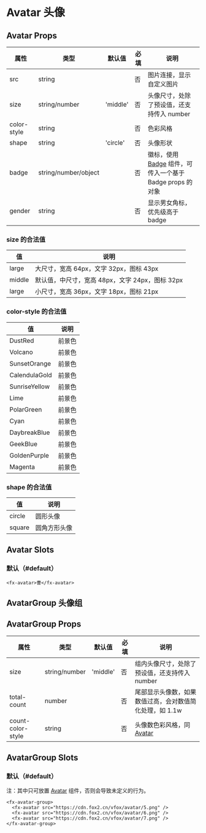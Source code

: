 # Avatar 头像

## Avatar Props

| 属性        | 类型                 | 默认值   | 必填 | 说明                                                                   |
| ----------- | -------------------- | -------- | ---- | ---------------------------------------------------------------------- |
| src         | string               |          | 否   | 图片连接，显示自定义图片                                               |
| size        | string/number        | 'middle' | 否   | 头像尺寸，处除了预设值，还支持传入 number                              |
| color-style | string               |          | 否   | 色彩风格                                                               |
| shape       | string               | 'circle' | 否   | 头像形状                                                               |
| badge       | string/number/object |          | 否   | 徽标，使用 [Badge](./Badge.md) 组件，可传入一个基于 Badge props 的对象 |
| gender      | string               |          | 否   | 显示男女角标，优先级高于 badge                                         |

### size 的合法值

| 值     | 说明                                            |
| ------ | ----------------------------------------------- |
| large  | 大尺寸，宽高 64px，文字 32px，图标 43px         |
| middle | 默认值，中尺寸，宽高 48px，文字 24px，图标 32px |
| large  | 小尺寸，宽高 36px，文字 18px，图标 21px         |

### color-style 的合法值

| 值            | 说明   |
| ------------- | ------ |
| DustRed       | 前景色 |
| Volcano       | 前景色 |
| SunsetOrange  | 前景色 |
| CalendulaGold | 前景色 |
| SunriseYellow | 前景色 |
| Lime          | 前景色 |
| PolarGreen    | 前景色 |
| Cyan          | 前景色 |
| DaybreakBlue  | 前景色 |
| GeekBlue      | 前景色 |
| GoldenPurple  | 前景色 |
| Magenta       | 前景色 |

### shape 的合法值

| 值     | 说明         |
| ------ | ------------ |
| circle | 圆形头像     |
| square | 圆角方形头像 |

## Avatar Slots

### 默认（#default）

```
<fx-avatar>曹</fx-avatar>
```

## AvatarGroup 头像组

## AvatarGroup Props

| 属性              | 类型          | 默认值   | 必填 | 说明                                                          |
| ----------------- | ------------- | -------- | ---- | ------------------------------------------------------------- |
| size              | string/number | 'middle' | 否   | 组内头像尺寸，处除了预设值，还支持传入 number                 |
| total-count       | number        |          | 否   | 尾部显示头像数，如果数值过高，会对数值简化处理，如 1.1w       |
| count-color-style | string        |          | 否   | 头像数色彩风格，同 [Avatar](./Avatar.md#color-style-的合法值) |

## AvatarGroup Slots

### 默认（#default）

注：其中只可放置 [Avatar](./Collapse.md#avatar-头像) 组件，否则会导致未定义的行为。

```
<fx-avatar-group>
  <fx-avatar src="https://cdn.fox2.cn/vfox/avatar/5.png" />
  <fx-avatar src="https://cdn.fox2.cn/vfox/avatar/6.png" />
  <fx-avatar src="https://cdn.fox2.cn/vfox/avatar/7.png" />
</fx-avatar-group>
```
